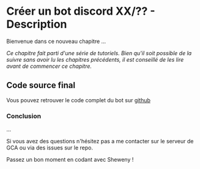 # Créer un bot discord XX/?? - Description

Bienvenue dans ce nouveau chapitre ...

_Ce chapitre fait parti d'une série de tutoriels. Bien qu'il soit possible de la suivre sans avoir lu les chapitres précédents, il est conseillé de les lire avant de commencer ce chapitre._

## Code source final

Vous pouvez retrouver le code complet du bot sur [github](https://github.com/Sheweny/Tutorial)

### Conclusion

...

Si vous avez des questions n'hésitez pas a me contacter sur le serveur de GCA ou via des issues sur le repo.

Passez un bon moment en codant avec Sheweny !
